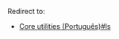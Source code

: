 Redirect to:

*   [Core utilities (Português)#ls](/index.php/Core_utilities_(Portugu%C3%AAs)#ls "Core utilities (Português)")